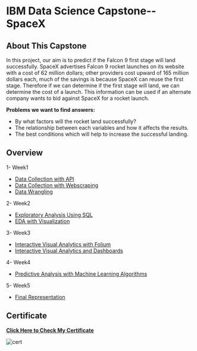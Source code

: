 # IBM Data Science Capstone--SpaceX

## About This Capstone
In this project, our aim is to predict if the Falcon 9 first stage will land successfully. SpaceX advertises Falcon 9 rocket launches on its website with a cost of 62 million dollars; other providers cost upward of 165 million dollars each, much of the savings is because SpaceX can reuse the first stage. Therefore if we can determine if the first stage will land, we can determine the cost of a launch. This information can be used if an alternate company wants to bid against SpaceX for a rocket launch. 

**Problems we want to find answers:**
- By what factors will the rocket land successfully?
- The relationship between each variables and how it affects the results.
- The best conditions which will help to increase the successful landing. 

## Overview
1- Week1
  * [Data Collection with API](https://github.com/dilanclk/IBM-Data-Science-Capstone--SpaceX/blob/main/Data%20Collection%20with%20API.ipynb)
  * [Data Collection with Webscraping](https://github.com/dilanclk/IBM-Data-Science-Capstone--SpaceX/blob/main/Data%20Collection%20with%20Webscraping.ipynb)
  * [Data Wrangling](https://github.com/dilanclk/IBM-Data-Science-Capstone--SpaceX/blob/main/Data%20Wrangling%20-EDA.ipynb)

2- Week2
  * [Exploratory Analysis Using SQL](https://github.com/dilanclk/IBM-Data-Science-Capstone--SpaceX/blob/main/Exploratory%20Analysis%20Using%20SQL.ipynb)
  * [EDA with Visualization](https://github.com/dilanclk/IBM-Data-Science-Capstone--SpaceX/blob/main/EDA%20with%20Visualization.ipynb)
  
3- Week3
  * [Interactive Visual Analytics with Folium](https://github.com/dilanclk/IBM-Data-Science-Capstone--SpaceX/blob/main/Interactive%20Visual%20Analytics%20with%20Folium.ipynb)
  * [Interactive Visual Analytics and Dashboards](https://github.com/dilanclk/IBM-Data-Science-Capstone--SpaceX/blob/main/spacex_dash_app.py)
 
4- Week4
  * [Predictive Analysis with Machine Learning Algorithms](https://github.com/dilanclk/IBM-Data-Science-Capstone--SpaceX/blob/main/SpaceX_Machine%20Learning%20Prediction.ipynb)

5- Week5
  * [Final Representation](https://github.com/dilanclk/IBM-Data-Science-Capstone--SpaceX/tree/main/Final%20Presentation)

## Certificate
[**Click Here to Check My Certificate**](https://coursera.org/share/d3281854bdcb73c6300790d61fa6aa83)


![cert](https://user-images.githubusercontent.com/79597828/171801445-8eefa45f-2f26-46cd-8914-9f3fa5d91030.png)
